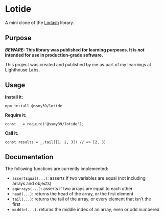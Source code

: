 # Lotide

A mini clone of the [Lodash](https://lodash.com) library.

## Purpose

**_BEWARE:_ This library was published for learning purposes. It is _not_ intended for use in production-grade software.**

This project was created and published by me as part of my learnings at Lighthouse Labs.

## Usage

**Install it:**

`npm install @ssmy39/lotide`

**Require it:**

`const _ = require('@ssmy39/lotide');`

**Call it:**

`const results = _.tail([1, 2, 3]) // => [2, 3]`

## Documentation

The following functions are currently implemented:

- `assertEqual(...)`: asserts if two variables are equal (not including arrays and objects)
- `eqArrays(...)`: asserts if two arrays are equal to each other
- `head(...)`: returns the head of the array, or the first element
- `tail(...)`: returns the tail of the array, or every element that isn't the first
- `middle(...)`: returns the middle index of an array, even or odd numbered
